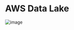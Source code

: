 # AWS Data Lake
![image](https://user-images.githubusercontent.com/4485129/115526354-8f2c0200-a2ad-11eb-836d-9bb8de0c47f1.png)
